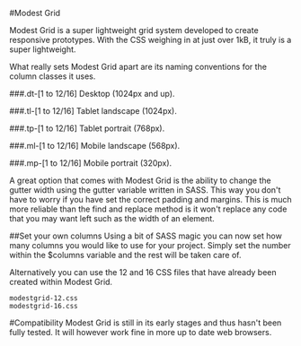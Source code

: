 #Modest Grid

Modest Grid is a super lightweight grid system developed to create responsive prototypes. With the CSS weighing in at just over 1kB, it truly is a super lightweight.

What really sets Modest Grid apart are its naming conventions for the column classes it uses.

###.dt-[1 to 12/16] Desktop (1024px and up).

###.tl-[1 to 12/16] Tablet landscape (1024px).

###.tp-[1 to 12/16] Tablet portrait (768px).

###.ml-[1 to 12/16] Mobile landscape (568px).

###.mp-[1 to 12/16] Mobile portrait (320px).

A great option that comes with Modest Grid is the ability to change the gutter width using the gutter variable written in SASS. This way you don't have to worry if you have set the correct padding and margins. This is much more reliable than the find and replace method is it won't replace any code that you may want left such as the width of an element.

##Set your own columns
Using a bit of SASS magic you can now set how many columns you would like to use for your project. Simply set the number within the $columns variable and the rest will be taken care of.

Alternatively you can use the 12 and 16 CSS files that have already been created within Modest Grid.

	modestgrid-12.css
	modestgrid-16.css

#Compatibility
Modest Grid is still in its early stages and thus hasn't been fully tested. It will however work fine in more up to date web browsers.